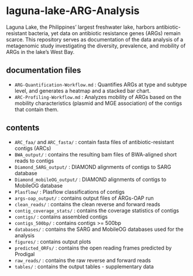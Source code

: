 # laguna-lake-ARG-Analysis
Laguna Lake, the Philippines’ largest freshwater lake, harbors antibiotic-resistant bacteria, yet data on antibiotic resistance genes (ARGs) remain scarce. This repository serves as documentation of the data analysis of a metagenomic study investigating the diversity, prevalence, and mobility of ARGs in the lake’s West Bay.

## documentation files
- `ARG-Quantification-Workflow.md` : Quantifies ARGs at type and subtype level, and generates a heatmap and a stacked bar chart.
- `ARC-Profiling-Workflow.md` : Analyzes mobility of ARGs based on the mobility characteristics (plasmid and MGE association) of the contigs that contain them.
## contents
- `ARC_faa/` and `ARC_fasta/` : contain fasta files of antibiotic-resistant contigs (ARCs)
- `BWA_output/` : contains the resulting bam files of BWA-aligned short reads to contigs
- `Diamond_SARG_output/` : DIAMOND alignments of contigs to SARG database
- `Diamond_mobileOG_output/` : DIAMOND alignments of contigs to MobileOG database
- `Plasflow/` : Plasflow classifications of contigs
- `args-oap_output/` : contains output files of ARGs-OAP run
- `clean_reads/` : contains the clean reverse and forward reads
- `contig_coverage_stats/` : contains the coverage statistics of contigs
- `contigs/` : contains assembled contigs
- `contigs_500bp/` : contains contigs >= 500bp
- `databases/` : contains the SARG and MobileOG databases used for the analysis
- `figures/` : contains output plots
- `predicted_ORFs/` : contains the open reading frames predicted by Prodigal
- `raw_reads/` : contains the raw reverse and forward reads
- `tables/` : contains the output tables - supplementary data
